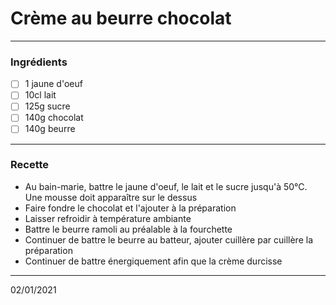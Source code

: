 # Crème au beurre chocolat

---

### Ingrédients

- [ ] 1 jaune d'oeuf
- [ ] 10cl lait
- [ ] 125g sucre
- [ ] 140g chocolat
- [ ] 140g beurre

---

### Recette

- Au bain-marie, battre le jaune d'oeuf, le lait et le sucre jusqu'à 50°C. Une mousse doit apparaître sur le dessus
- Faire fondre le chocolat et l'ajouter à la préparation
- Laisser refroidir à température ambiante
- Battre le beurre ramoli au préalable à la fourchette
- Continuer de battre le beurre au batteur, ajouter cuillère par cuillère la préparation
- Continuer de battre énergiquement afin que la crème durcisse

---

02/01/2021
